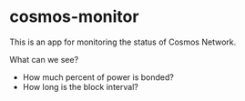 # cosmos-monitor

This is an app for monitoring the status of Cosmos Network.


What can we see?

* How much percent of power is bonded?
* How long is the block interval?